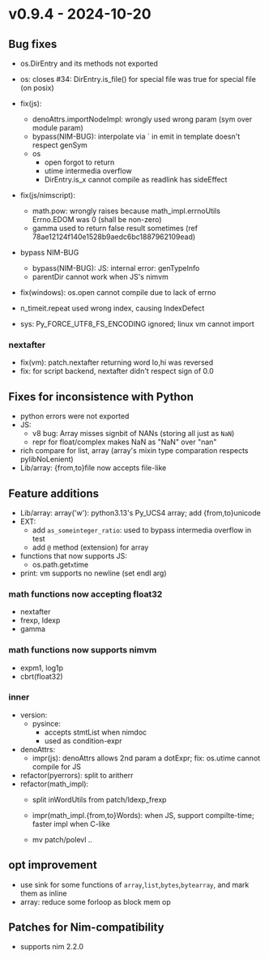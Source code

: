 
# v0.9.4 - 2024-10-20

## Bug fixes
- os.DirEntry and its methods not exported
- os: closes #34: DirEntry.is_file() for special file was true for special file (on posix)

- fix(js):
  - denoAttrs.importNodeImpl: wrongly used wrong param (sym over module param)
  - bypass(NIM-BUG): interpolate via ` in emit in template doesn't respect genSym
  - os
    - open forgot to return
    - utime intermedia overflow
    - DirEntry.is_x cannot compile as readlink has sideEffect
- fix(js/nimscript):
  - math.pow: wrongly raises because math_impl.errnoUtils Errno.EDOM was 0 (shall be non-zero)
  - gamma used to return false result sometimes (ref 78ae12124f140e1528b9aedc6bc1887962109ead)

- bypass NIM-BUG
  - bypass(NIM-BUG): JS: internal error: genTypeInfo
  - parentDir cannot work when JS's nimvm

- fix(windows): os.open cannot compile due to lack of errno
- n_timeit.repeat used wrong index, causing IndexDefect
- sys: Py_FORCE_UTF8_FS_ENCODING ignored; linux vm cannot import

### nextafter
- fix(vm): patch.nextafter returning word lo,hi was reversed
- fix: for script backend, nextafter didn't respect sign of 0.0


## Fixes for inconsistence with Python
- python errors were not exported
- JS:
  - v8 bug: Array misses signbit of NANs (storing all just as `NaN`)
  - repr for float/complex makes NaN as "NaN" over "nan"
- rich compare for list, array (array's mixin type comparation respects pylibNoLenient)
- Lib/array: {from,to}file now accepts file-like

## Feature additions

- Lib/array: array('w'): python3.13's Py_UCS4 array; add {from,to}unicode
- EXT:
  - add `as_someinteger_ratio`: used to bypass intermedia overflow in test
  - add `@` method (extension) for array
- functions that now supports JS:
  - os.path.get`x`time
- print: vm supports no newline (set endl arg)

### math functions now accepting float32
- nextafter
- frexp, ldexp
- gamma

### math functions now supports nimvm
- expm1, log1p
- cbrt(float32)

### inner
- version:
  - pysince:
    - accepts stmtList when nimdoc
    - used as condition-expr
- denoAttrs:
    - impr(js): denoAttrs allows 2nd param a dotExpr; fix: os.utime cannot compile for JS
- refactor(pyerrors): split to aritherr
- refactor(math_impl):
  - split inWordUtils from patch/ldexp_frexp

  - impr(math_impl.{from,to}Words): when JS, support compilte-time; faster impl when C-like
  - mv patch/polevl ..

## opt improvement
- use sink for some functions of `array`,`list`,`bytes`,`bytearray`, and mark them as inline
- array: reduce some forloop as block mem op

## Patches for Nim-compatibility
- supports nim 2.2.0
